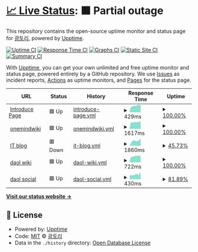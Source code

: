 # [📈 Live Status](https://status.gwto.cc): <!--live status--> **🟧 Partial outage**

This repository contains the open-source uptime monitor and status page for [광토리](https://gwangtori.com), powered by [Upptime](https://github.com/upptime/upptime).

[![Uptime CI](https://github.com/Gwangtori/upptime/workflows/Uptime%20CI/badge.svg)](https://github.com/Gwangtori/upptime/actions?query=workflow%3A%22Uptime+CI%22)
[![Response Time CI](https://github.com/Gwangtori/upptime/workflows/Response%20Time%20CI/badge.svg)](https://github.com/Gwangtori/upptime/actions?query=workflow%3A%22Response+Time+CI%22)
[![Graphs CI](https://github.com/Gwangtori/upptime/workflows/Graphs%20CI/badge.svg)](https://github.com/Gwangtori/upptime/actions?query=workflow%3A%22Graphs+CI%22)
[![Static Site CI](https://github.com/Gwangtori/upptime/workflows/Static%20Site%20CI/badge.svg)](https://github.com/Gwangtori/upptime/actions?query=workflow%3A%22Static+Site+CI%22)
[![Summary CI](https://github.com/Gwangtori/upptime/workflows/Summary%20CI/badge.svg)](https://github.com/Gwangtori/upptime/actions?query=workflow%3A%22Summary+CI%22)

With [Upptime](https://upptime.js.org), you can get your own unlimited and free uptime monitor and status page, powered entirely by a GitHub repository. We use [Issues](https://github.com/Gwangtori/upptime/issues) as incident reports, [Actions](https://github.com/Gwangtori/upptime/actions) as uptime monitors, and [Pages](https://status.gwto.cc) for the status page.

<!--start: status pages-->
<!-- This summary is generated by Upptime (https://github.com/upptime/upptime) -->
<!-- Do not edit this manually, your changes will be overwritten -->
<!-- prettier-ignore -->
| URL | Status | History | Response Time | Uptime |
| --- | ------ | ------- | ------------- | ------ |
| <img alt="" src="https://icons.duckduckgo.com/ip3/me.gwangtori.com.ico" height="13"> [Introduce Page](https://me.gwangtori.com) | 🟩 Up | [introduce-page.yml](https://github.com/Gwangtori/upptime/commits/HEAD/history/introduce-page.yml) | <details><summary><img alt="Response time graph" src="./graphs/introduce-page/response-time-week.png" height="20"> 429ms</summary><br><a href="https://status.gwto.cc/history/introduce-page"><img alt="Response time 487" src="https://img.shields.io/endpoint?url=https%3A%2F%2Fraw.githubusercontent.com%2FGwangtori%2Fupptime%2FHEAD%2Fapi%2Fintroduce-page%2Fresponse-time.json"></a><br><a href="https://status.gwto.cc/history/introduce-page"><img alt="24-hour response time 435" src="https://img.shields.io/endpoint?url=https%3A%2F%2Fraw.githubusercontent.com%2FGwangtori%2Fupptime%2FHEAD%2Fapi%2Fintroduce-page%2Fresponse-time-day.json"></a><br><a href="https://status.gwto.cc/history/introduce-page"><img alt="7-day response time 429" src="https://img.shields.io/endpoint?url=https%3A%2F%2Fraw.githubusercontent.com%2FGwangtori%2Fupptime%2FHEAD%2Fapi%2Fintroduce-page%2Fresponse-time-week.json"></a><br><a href="https://status.gwto.cc/history/introduce-page"><img alt="30-day response time 467" src="https://img.shields.io/endpoint?url=https%3A%2F%2Fraw.githubusercontent.com%2FGwangtori%2Fupptime%2FHEAD%2Fapi%2Fintroduce-page%2Fresponse-time-month.json"></a><br><a href="https://status.gwto.cc/history/introduce-page"><img alt="1-year response time 487" src="https://img.shields.io/endpoint?url=https%3A%2F%2Fraw.githubusercontent.com%2FGwangtori%2Fupptime%2FHEAD%2Fapi%2Fintroduce-page%2Fresponse-time-year.json"></a></details> | <details><summary><a href="https://status.gwto.cc/history/introduce-page">100.00%</a></summary><a href="https://status.gwto.cc/history/introduce-page"><img alt="All-time uptime 99.77%" src="https://img.shields.io/endpoint?url=https%3A%2F%2Fraw.githubusercontent.com%2FGwangtori%2Fupptime%2FHEAD%2Fapi%2Fintroduce-page%2Fuptime.json"></a><br><a href="https://status.gwto.cc/history/introduce-page"><img alt="24-hour uptime 100.00%" src="https://img.shields.io/endpoint?url=https%3A%2F%2Fraw.githubusercontent.com%2FGwangtori%2Fupptime%2FHEAD%2Fapi%2Fintroduce-page%2Fuptime-day.json"></a><br><a href="https://status.gwto.cc/history/introduce-page"><img alt="7-day uptime 100.00%" src="https://img.shields.io/endpoint?url=https%3A%2F%2Fraw.githubusercontent.com%2FGwangtori%2Fupptime%2FHEAD%2Fapi%2Fintroduce-page%2Fuptime-week.json"></a><br><a href="https://status.gwto.cc/history/introduce-page"><img alt="30-day uptime 100.00%" src="https://img.shields.io/endpoint?url=https%3A%2F%2Fraw.githubusercontent.com%2FGwangtori%2Fupptime%2FHEAD%2Fapi%2Fintroduce-page%2Fuptime-month.json"></a><br><a href="https://status.gwto.cc/history/introduce-page"><img alt="1-year uptime 99.77%" src="https://img.shields.io/endpoint?url=https%3A%2F%2Fraw.githubusercontent.com%2FGwangtori%2Fupptime%2FHEAD%2Fapi%2Fintroduce-page%2Fuptime-year.json"></a></details>
| <img alt="" src="https://icons.duckduckgo.com/ip3/onemind.gwto.cc.ico" height="13"> [onemindwiki](https://onemind.gwto.cc) | 🟩 Up | [onemindwiki.yml](https://github.com/Gwangtori/upptime/commits/HEAD/history/onemindwiki.yml) | <details><summary><img alt="Response time graph" src="./graphs/onemindwiki/response-time-week.png" height="20"> 1617ms</summary><br><a href="https://status.gwto.cc/history/onemindwiki"><img alt="Response time 1382" src="https://img.shields.io/endpoint?url=https%3A%2F%2Fraw.githubusercontent.com%2FGwangtori%2Fupptime%2FHEAD%2Fapi%2Fonemindwiki%2Fresponse-time.json"></a><br><a href="https://status.gwto.cc/history/onemindwiki"><img alt="24-hour response time 1796" src="https://img.shields.io/endpoint?url=https%3A%2F%2Fraw.githubusercontent.com%2FGwangtori%2Fupptime%2FHEAD%2Fapi%2Fonemindwiki%2Fresponse-time-day.json"></a><br><a href="https://status.gwto.cc/history/onemindwiki"><img alt="7-day response time 1617" src="https://img.shields.io/endpoint?url=https%3A%2F%2Fraw.githubusercontent.com%2FGwangtori%2Fupptime%2FHEAD%2Fapi%2Fonemindwiki%2Fresponse-time-week.json"></a><br><a href="https://status.gwto.cc/history/onemindwiki"><img alt="30-day response time 1585" src="https://img.shields.io/endpoint?url=https%3A%2F%2Fraw.githubusercontent.com%2FGwangtori%2Fupptime%2FHEAD%2Fapi%2Fonemindwiki%2Fresponse-time-month.json"></a><br><a href="https://status.gwto.cc/history/onemindwiki"><img alt="1-year response time 1382" src="https://img.shields.io/endpoint?url=https%3A%2F%2Fraw.githubusercontent.com%2FGwangtori%2Fupptime%2FHEAD%2Fapi%2Fonemindwiki%2Fresponse-time-year.json"></a></details> | <details><summary><a href="https://status.gwto.cc/history/onemindwiki">100.00%</a></summary><a href="https://status.gwto.cc/history/onemindwiki"><img alt="All-time uptime 97.90%" src="https://img.shields.io/endpoint?url=https%3A%2F%2Fraw.githubusercontent.com%2FGwangtori%2Fupptime%2FHEAD%2Fapi%2Fonemindwiki%2Fuptime.json"></a><br><a href="https://status.gwto.cc/history/onemindwiki"><img alt="24-hour uptime 100.00%" src="https://img.shields.io/endpoint?url=https%3A%2F%2Fraw.githubusercontent.com%2FGwangtori%2Fupptime%2FHEAD%2Fapi%2Fonemindwiki%2Fuptime-day.json"></a><br><a href="https://status.gwto.cc/history/onemindwiki"><img alt="7-day uptime 100.00%" src="https://img.shields.io/endpoint?url=https%3A%2F%2Fraw.githubusercontent.com%2FGwangtori%2Fupptime%2FHEAD%2Fapi%2Fonemindwiki%2Fuptime-week.json"></a><br><a href="https://status.gwto.cc/history/onemindwiki"><img alt="30-day uptime 99.91%" src="https://img.shields.io/endpoint?url=https%3A%2F%2Fraw.githubusercontent.com%2FGwangtori%2Fupptime%2FHEAD%2Fapi%2Fonemindwiki%2Fuptime-month.json"></a><br><a href="https://status.gwto.cc/history/onemindwiki"><img alt="1-year uptime 97.90%" src="https://img.shields.io/endpoint?url=https%3A%2F%2Fraw.githubusercontent.com%2FGwangtori%2Fupptime%2FHEAD%2Fapi%2Fonemindwiki%2Fuptime-year.json"></a></details>
| <img alt="" src="https://icons.duckduckgo.com/ip3/it.gwangtori.com.ico" height="13"> [IT blog](https://it.gwangtori.com) | 🟥 Down | [it-blog.yml](https://github.com/Gwangtori/upptime/commits/HEAD/history/it-blog.yml) | <details><summary><img alt="Response time graph" src="./graphs/it-blog/response-time-week.png" height="20"> 1860ms</summary><br><a href="https://status.gwto.cc/history/it-blog"><img alt="Response time 2055" src="https://img.shields.io/endpoint?url=https%3A%2F%2Fraw.githubusercontent.com%2FGwangtori%2Fupptime%2FHEAD%2Fapi%2Fit-blog%2Fresponse-time.json"></a><br><a href="https://status.gwto.cc/history/it-blog"><img alt="24-hour response time 0" src="https://img.shields.io/endpoint?url=https%3A%2F%2Fraw.githubusercontent.com%2FGwangtori%2Fupptime%2FHEAD%2Fapi%2Fit-blog%2Fresponse-time-day.json"></a><br><a href="https://status.gwto.cc/history/it-blog"><img alt="7-day response time 1860" src="https://img.shields.io/endpoint?url=https%3A%2F%2Fraw.githubusercontent.com%2FGwangtori%2Fupptime%2FHEAD%2Fapi%2Fit-blog%2Fresponse-time-week.json"></a><br><a href="https://status.gwto.cc/history/it-blog"><img alt="30-day response time 2073" src="https://img.shields.io/endpoint?url=https%3A%2F%2Fraw.githubusercontent.com%2FGwangtori%2Fupptime%2FHEAD%2Fapi%2Fit-blog%2Fresponse-time-month.json"></a><br><a href="https://status.gwto.cc/history/it-blog"><img alt="1-year response time 2055" src="https://img.shields.io/endpoint?url=https%3A%2F%2Fraw.githubusercontent.com%2FGwangtori%2Fupptime%2FHEAD%2Fapi%2Fit-blog%2Fresponse-time-year.json"></a></details> | <details><summary><a href="https://status.gwto.cc/history/it-blog">45.73%</a></summary><a href="https://status.gwto.cc/history/it-blog"><img alt="All-time uptime 90.64%" src="https://img.shields.io/endpoint?url=https%3A%2F%2Fraw.githubusercontent.com%2FGwangtori%2Fupptime%2FHEAD%2Fapi%2Fit-blog%2Fuptime.json"></a><br><a href="https://status.gwto.cc/history/it-blog"><img alt="24-hour uptime 0.00%" src="https://img.shields.io/endpoint?url=https%3A%2F%2Fraw.githubusercontent.com%2FGwangtori%2Fupptime%2FHEAD%2Fapi%2Fit-blog%2Fuptime-day.json"></a><br><a href="https://status.gwto.cc/history/it-blog"><img alt="7-day uptime 45.73%" src="https://img.shields.io/endpoint?url=https%3A%2F%2Fraw.githubusercontent.com%2FGwangtori%2Fupptime%2FHEAD%2Fapi%2Fit-blog%2Fuptime-week.json"></a><br><a href="https://status.gwto.cc/history/it-blog"><img alt="30-day uptime 87.51%" src="https://img.shields.io/endpoint?url=https%3A%2F%2Fraw.githubusercontent.com%2FGwangtori%2Fupptime%2FHEAD%2Fapi%2Fit-blog%2Fuptime-month.json"></a><br><a href="https://status.gwto.cc/history/it-blog"><img alt="1-year uptime 90.64%" src="https://img.shields.io/endpoint?url=https%3A%2F%2Fraw.githubusercontent.com%2FGwangtori%2Fupptime%2FHEAD%2Fapi%2Fit-blog%2Fuptime-year.json"></a></details>
| <img alt="" src="https://icons.duckduckgo.com/ip3/wiki.daol.cc.ico" height="13"> [daol wiki](https://wiki.daol.cc) | 🟩 Up | [daol-wiki.yml](https://github.com/Gwangtori/upptime/commits/HEAD/history/daol-wiki.yml) | <details><summary><img alt="Response time graph" src="./graphs/daol-wiki/response-time-week.png" height="20"> 722ms</summary><br><a href="https://status.gwto.cc/history/daol-wiki"><img alt="Response time 809" src="https://img.shields.io/endpoint?url=https%3A%2F%2Fraw.githubusercontent.com%2FGwangtori%2Fupptime%2FHEAD%2Fapi%2Fdaol-wiki%2Fresponse-time.json"></a><br><a href="https://status.gwto.cc/history/daol-wiki"><img alt="24-hour response time 676" src="https://img.shields.io/endpoint?url=https%3A%2F%2Fraw.githubusercontent.com%2FGwangtori%2Fupptime%2FHEAD%2Fapi%2Fdaol-wiki%2Fresponse-time-day.json"></a><br><a href="https://status.gwto.cc/history/daol-wiki"><img alt="7-day response time 722" src="https://img.shields.io/endpoint?url=https%3A%2F%2Fraw.githubusercontent.com%2FGwangtori%2Fupptime%2FHEAD%2Fapi%2Fdaol-wiki%2Fresponse-time-week.json"></a><br><a href="https://status.gwto.cc/history/daol-wiki"><img alt="30-day response time 809" src="https://img.shields.io/endpoint?url=https%3A%2F%2Fraw.githubusercontent.com%2FGwangtori%2Fupptime%2FHEAD%2Fapi%2Fdaol-wiki%2Fresponse-time-month.json"></a><br><a href="https://status.gwto.cc/history/daol-wiki"><img alt="1-year response time 809" src="https://img.shields.io/endpoint?url=https%3A%2F%2Fraw.githubusercontent.com%2FGwangtori%2Fupptime%2FHEAD%2Fapi%2Fdaol-wiki%2Fresponse-time-year.json"></a></details> | <details><summary><a href="https://status.gwto.cc/history/daol-wiki">100.00%</a></summary><a href="https://status.gwto.cc/history/daol-wiki"><img alt="All-time uptime 99.89%" src="https://img.shields.io/endpoint?url=https%3A%2F%2Fraw.githubusercontent.com%2FGwangtori%2Fupptime%2FHEAD%2Fapi%2Fdaol-wiki%2Fuptime.json"></a><br><a href="https://status.gwto.cc/history/daol-wiki"><img alt="24-hour uptime 100.00%" src="https://img.shields.io/endpoint?url=https%3A%2F%2Fraw.githubusercontent.com%2FGwangtori%2Fupptime%2FHEAD%2Fapi%2Fdaol-wiki%2Fuptime-day.json"></a><br><a href="https://status.gwto.cc/history/daol-wiki"><img alt="7-day uptime 100.00%" src="https://img.shields.io/endpoint?url=https%3A%2F%2Fraw.githubusercontent.com%2FGwangtori%2Fupptime%2FHEAD%2Fapi%2Fdaol-wiki%2Fuptime-week.json"></a><br><a href="https://status.gwto.cc/history/daol-wiki"><img alt="30-day uptime 99.89%" src="https://img.shields.io/endpoint?url=https%3A%2F%2Fraw.githubusercontent.com%2FGwangtori%2Fupptime%2FHEAD%2Fapi%2Fdaol-wiki%2Fuptime-month.json"></a><br><a href="https://status.gwto.cc/history/daol-wiki"><img alt="1-year uptime 99.89%" src="https://img.shields.io/endpoint?url=https%3A%2F%2Fraw.githubusercontent.com%2FGwangtori%2Fupptime%2FHEAD%2Fapi%2Fdaol-wiki%2Fuptime-year.json"></a></details>
| <img alt="" src="https://icons.duckduckgo.com/ip3/social.daol.cc.ico" height="13"> [daol social](https://social.daol.cc) | 🟩 Up | [daol-social.yml](https://github.com/Gwangtori/upptime/commits/HEAD/history/daol-social.yml) | <details><summary><img alt="Response time graph" src="./graphs/daol-social/response-time-week.png" height="20"> 430ms</summary><br><a href="https://status.gwto.cc/history/daol-social"><img alt="Response time 447" src="https://img.shields.io/endpoint?url=https%3A%2F%2Fraw.githubusercontent.com%2FGwangtori%2Fupptime%2FHEAD%2Fapi%2Fdaol-social%2Fresponse-time.json"></a><br><a href="https://status.gwto.cc/history/daol-social"><img alt="24-hour response time 469" src="https://img.shields.io/endpoint?url=https%3A%2F%2Fraw.githubusercontent.com%2FGwangtori%2Fupptime%2FHEAD%2Fapi%2Fdaol-social%2Fresponse-time-day.json"></a><br><a href="https://status.gwto.cc/history/daol-social"><img alt="7-day response time 430" src="https://img.shields.io/endpoint?url=https%3A%2F%2Fraw.githubusercontent.com%2FGwangtori%2Fupptime%2FHEAD%2Fapi%2Fdaol-social%2Fresponse-time-week.json"></a><br><a href="https://status.gwto.cc/history/daol-social"><img alt="30-day response time 447" src="https://img.shields.io/endpoint?url=https%3A%2F%2Fraw.githubusercontent.com%2FGwangtori%2Fupptime%2FHEAD%2Fapi%2Fdaol-social%2Fresponse-time-month.json"></a><br><a href="https://status.gwto.cc/history/daol-social"><img alt="1-year response time 447" src="https://img.shields.io/endpoint?url=https%3A%2F%2Fraw.githubusercontent.com%2FGwangtori%2Fupptime%2FHEAD%2Fapi%2Fdaol-social%2Fresponse-time-year.json"></a></details> | <details><summary><a href="https://status.gwto.cc/history/daol-social">81.89%</a></summary><a href="https://status.gwto.cc/history/daol-social"><img alt="All-time uptime 87.04%" src="https://img.shields.io/endpoint?url=https%3A%2F%2Fraw.githubusercontent.com%2FGwangtori%2Fupptime%2FHEAD%2Fapi%2Fdaol-social%2Fuptime.json"></a><br><a href="https://status.gwto.cc/history/daol-social"><img alt="24-hour uptime 97.90%" src="https://img.shields.io/endpoint?url=https%3A%2F%2Fraw.githubusercontent.com%2FGwangtori%2Fupptime%2FHEAD%2Fapi%2Fdaol-social%2Fuptime-day.json"></a><br><a href="https://status.gwto.cc/history/daol-social"><img alt="7-day uptime 81.89%" src="https://img.shields.io/endpoint?url=https%3A%2F%2Fraw.githubusercontent.com%2FGwangtori%2Fupptime%2FHEAD%2Fapi%2Fdaol-social%2Fuptime-week.json"></a><br><a href="https://status.gwto.cc/history/daol-social"><img alt="30-day uptime 87.04%" src="https://img.shields.io/endpoint?url=https%3A%2F%2Fraw.githubusercontent.com%2FGwangtori%2Fupptime%2FHEAD%2Fapi%2Fdaol-social%2Fuptime-month.json"></a><br><a href="https://status.gwto.cc/history/daol-social"><img alt="1-year uptime 87.04%" src="https://img.shields.io/endpoint?url=https%3A%2F%2Fraw.githubusercontent.com%2FGwangtori%2Fupptime%2FHEAD%2Fapi%2Fdaol-social%2Fuptime-year.json"></a></details>

<!--end: status pages-->

[**Visit our status website →**](https://status.gwto.cc)

## 📄 License

- Powered by: [Upptime](https://github.com/upptime/upptime)
- Code: [MIT](./LICENSE) © [광토리](https://gwangtori.com)
- Data in the `./history` directory: [Open Database License](https://opendatacommons.org/licenses/odbl/1-0/)
